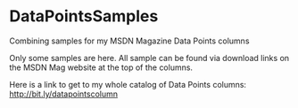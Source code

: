 # DataPointsSamples
Combining samples for my MSDN Magazine Data Points columns 

Only some samples are here. All sample can be found via download links on the MSDN Mag website at the top of the columns.

Here is a link to get to my whole catalog of Data Points columns: http://bit.ly/datapointscolumn
